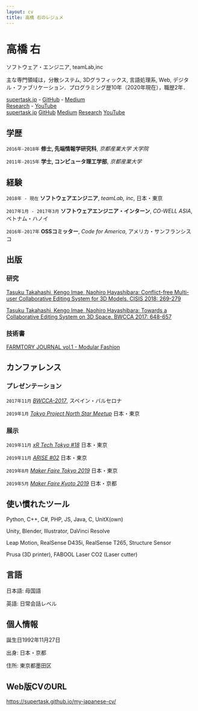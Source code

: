 ```yaml
---
layout: cv
title: 高橋 右のレジュメ
---
```

# 高橋 右
ソフトウェア・エンジニア, teamLab,inc

主な専門領域は，分散システム, 3Dグラフィックス, 言語処理系, Web, デジタル・ファブリケーション．プログラミング歴10年（2020年現在），職歴2年．
<!--<a href="firstname.lastname@helsinki.fi">firstname.lastname@helsinki.fi</a> - +358 (0)2 941 51617-->
<div id="webaddress">
  <a href="https://supertask.jp"><i class="fas fa-home"></i> supertask.jp</a> -
  <a href="https://github.com/supertask"><i class="fab fa-github"></i> GitHub</a> -
  <a href="https://medium.com/@pythor"><i class="fab fa-medium"></i> Medium</a><br />
  <a href="https://dblp.org/pers/hd/t/Takahashi:Tasuku"><i class="fas fa-university"></i> Research</a> -
  <a href="https://www.youtube.com/channel/UCM7uAAwOleF5AtsEe3x9Qzg"><i class="fab fa-youtube"></i> YouTube</a>
  <!--<a href="https://www.linkedin.com/in/supertask/"><i class="fab fa-linkedin"></i> LinkedIn</a><br />-->
</div>

<div id="webaddress_pdf">
  <a href="https://supertask.jp"><i class="fas fa-home"></i> supertask.jp</a>
  <a href="https://github.com/supertask"><i class="fab fa-github"></i> GitHub</a>
  <a href="https://medium.com/@pythor"><i class="fab fa-medium"></i> Medium</a>
  <a href="https://dblp.org/pers/hd/t/Takahashi:Tasuku"><i class="fas fa-university"></i> Research</a>
  <a href="https://www.youtube.com/channel/UCM7uAAwOleF5AtsEe3x9Qzg"><i class="fab fa-youtube"></i> YouTube</a>
  <!--<a href="https://www.linkedin.com/in/supertask/"><i class="fab fa-linkedin"></i> LinkedIn</a><br />-->
</div>

## 学歴

`2016年-2018年`
**修士, 先端情報学研究科**, *京都産業大学 大学院*

`2011年-2015年`
**学士, コンピュータ理工学部**, *京都産業大学*

## 経験
`2018年 - 現在`
**ソフトウェアエンジニア**, *teamLab, inc*, 日本・東京

<!--
- [Message Pillar](https://www.team-lab.com/pillar/) - スマホ&サイネージアート, [Ceno](https://ceno.jp/) - アパレルECサイト,
- [Biccamera](https://play.google.com/store/apps/details?id=com.biccamera.android.mobile&hl=en) - スマホアプリ, すかいらーく・ガスト - タブレットアプリ,
- [チームラボCMS](https://www.team-lab.com/teamlabcms) - コア開発, [日本調剤](https://www.nicho.co.jp/) - コーポレートサイト
-->


`2017年1月 - 2017年3月`
**ソフトウェアエンジニア・インターン**, *CO-WELL ASIA*, ベトナム・ハノイ

`2016年-2017年`
**OSSコミッター**, *Code for America*, アメリカ・サンフランシスコ


## 出版
### 研究
[Tasuku Takahashi, Kengo Imae, Naohiro Hayashibara: Conflict-free Multi-user Collaborative Editing System for 3D Models. CISIS 2018: 269-279](https://link.springer.com/chapter/10.1007/978-3-319-93659-8_24)

[Tasuku Takahashi, Kengo Imae, Naohiro Hayashibara: Towards a Collaborative Editing System on 3D Space. BWCCA 2017: 648-657](https://link.springer.com/chapter/10.1007/978-3-319-93659-8_24)


### 技術書
[FARMTORY JOURNAL vol.1 - Modular Fashion](https://farmtory.booth.pm/items/1317978)

## カンファレンス

### プレゼンテーション
`2017年11月`
*[BWCCA-2017](http://voyager.ce.fit.ac.jp/conf/bwcca/2017/)*, スペイン・バルセロナ

`2019年1月`
*[Tokyo Project North Star Meetup](https://vrtokyo.connpass.com/event/111295/)* 日本・東京

### 展示
`2019年11月`
*[xR Tech Tokyo #18](https://vrtokyo.connpass.com/event/151017/)* 日本・東京

`2019年11月`
*[ARISE #02](https://arise2.peatix.com/)* 日本・東京

`2019年8月`
*[Maker Faire Tokyo 2019](https://makezine.jp/event/makers-mft2019/m0256/)* 日本・東京

`2019年5月`
*[Maker Faire Kyoto 2019](https://makezine.jp/event/makers-mfk2019/m0028/)* 日本・京都

## 使い慣れたツール
Python, C++, C#, PHP, JS, Java, C, UnitX(own)

Unity, Blender, Illustrator, DaVinci Resolve

Leap Motion, RealSense D435i, RealSense T265, Structure Sensor

Prusa (3D printer), FABOOL Laser CO2 (Laser cutter)

## 言語
日本語: 母国語

英語: 日常会話レベル

## 個人情報
誕生日1992年11月27日

出身: 日本・京都

住所: 東京都墨田区

## Web版CVのURL
https://supertask.github.io/my-japanese-cv/


